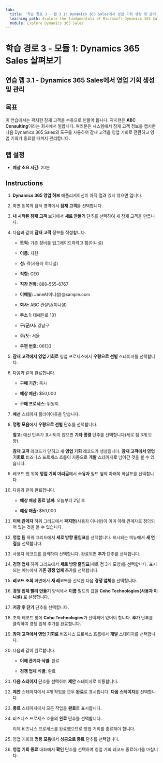 ```yaml
---
lab:
  title: '학습 경로 3 - 랩 3.1: Dynamics 365 Sales에서 영업 기회 생성 및 관리'
  learning path: Explore the fundamentals of Microsoft Dynamics 365 Sales
  module: Explore Dynamics 365 Sales
---
```



학습 경로 3 - 모듈 1: Dynamics 365 Sales 살펴보기
========================

## 연습 랩 3.1 - Dynamics 365 Sales에서 영업 기회 생성 및 관리 

## 목표

이 연습에서는 곽지현 잠재 고객을 수동으로 만들어 봅니다. 곽지현은 **ABC Consulting**이라는 회사에서 일합니다. 여러분은 시스템에서 잠재 고객 정보를 캡처한 다음 Dynamics 365 Sales의 도구를 사용하여 잠재 고객을 영업 기회로 전환하고 영업 기회가 종료될 때까지 관리합니다.

## 랩 설정

  - **예상 소요 시간:** 20분

## Instructions

1. **Dynamics 365 영업 허브** 애플리케이션이 아직 열려 있지 않으면 엽니다.

2. 화면 왼쪽의 탐색 영역에서 **잠재 고객**을 선택합니다. 

3. **내 시작된 잠재 고객** 보기에서 **새로 만들기** 단추를 선택하여 새 잠재 고객을 만듭니다. 

4. 다음과 같이 **잠재 고객** 정보를 작성합니다.

    - **토픽:** 기존 장비를 업그레이드하려고 함(이니셜)

    - **이름:** 지현

    - **성:** 곽(사용자 이니셜)

    - **직함:** CEO

    - **직장 전화:** 888-555-6767

    - **이메일:** JaneA(이니셜)@sample.com

    - **회사:** ABC 컨설팅(이니셜)

    - **주소 1**: 테헤란로 131

    - **구/군/시:** 강남구

    - **주/도:** 서울

    - **우편 번호:** 06133

5. **잠재 고객에서 영업 기회로** 영업 프로세스에서 **우량으로 선별** 스테이지를 선택합니다.

6. 다음과 같이 완료합니다.

    - **구매 기간:** 즉시

    - **예상 예산:** $50,000 

    - **구매 프로세스:** 위원회

7. **예선** 스테이지 플라이아웃을 닫습니다. 

8.  **명령 모음**에서 **우량으로 선별** 단추를 선택합니다. 

    **참고:** 예선 단추가 표시되지 않으면 **기타 명령** 단추를 선택합니다(세로 점 3개 모양). 

    **잠재 고객** 레코드가 닫히고 새 **영업 기회** 레코드가 생성됩니다. **잠재 고객에서 영업 기회로** 비즈니스 프로세스 흐름이 자동으로 **개발** 스테이지로 넘어간 것을 볼 수 있습니다. 

9. 레코드 맨 위쪽 **영업 기회 머리글**에서 **소유자** 필드 옆의 아래쪽 화살표를 선택합니다. 

10. 다음과 같이 완료합니다.

    - **예상 예상 종료 날짜:** 오늘부터 2일 후

    - **예상 매출:** $50,000
    
11. **이해 관계자** 하위 그리드에서 **곽지현**(사용자 이니셜)이 이미 이해 관계자로 정의되어 있는 것을 볼 수 있습니다. 

12. **영업 팀** 하위 그리드에서 **세로 방향 줄임표**를 선택합니다. 표시되는 메뉴에서 **새 연결**을 선택합니다. 

13. 사용자 레코드를 검색하여 선택합니다. 완료되면 **추가** 단추를 선택합니다. 

14. **경쟁 업체** 하위 그리드에서 **세로 방향 줄임표**(세로 점 3개 모양)를 선택합니다. 표시되는 메뉴에서 **기존 경쟁 업체 추가**를 선택합니다. 

15. **레코드 조회** 화면에서 **새 레코드**를 선택한 다음 **경쟁 업체**를 선택합니다.

16. **경쟁 업체 빨리 만들기** 양식에서 **이름** 필드의 값을 **Coho Technologies(사용자 이니셜)** 로 설정합니다.

17. **저장 후 닫기** 단추를 선택합니다.

18. 조회 레코드 창에 **Coho Technologies**가 선택되어 있어야 합니다. **추가** 단추를 클릭하여 경쟁 업체 추가를 완료합니다.

19. **잠재 고객에서 영업 기회로** 비즈니스 프로세스 흐름에서 **개발** 스테이지를 선택합니다. 

20. 다음과 같이 완료합니다. 

    - **이해 관계자 식별**: 완료 

    - **경쟁 업체 식별:** 완료 

21. **다음 스테이지** 단추를 선택하여 **제안** 스테이지로 이동합니다. 

22. **제안** 스테이지에서 4개 작업을 모두 **완료**로 표시합니다. **다음 스테이지**를 선택합니다.

23. **종료** 스테이지에서 모든 작업을 **완료**로 표시합니다. 

24. 비즈니스 프로세스 흐름의 **완료** 단추를 선택합니다. 

    이제 비즈니스 프로세스를 완료했으므로 영업 기회를 종료해야 합니다.

25. 영업 기회의 **명령 모음**에서 **성공으로 종료** 단추를 선택합니다.

26. **영업 기회 종료** 대화에서 **확인** 단추를 선택하여 영업 기회 레코드 종료하기를 마칩니다. 

